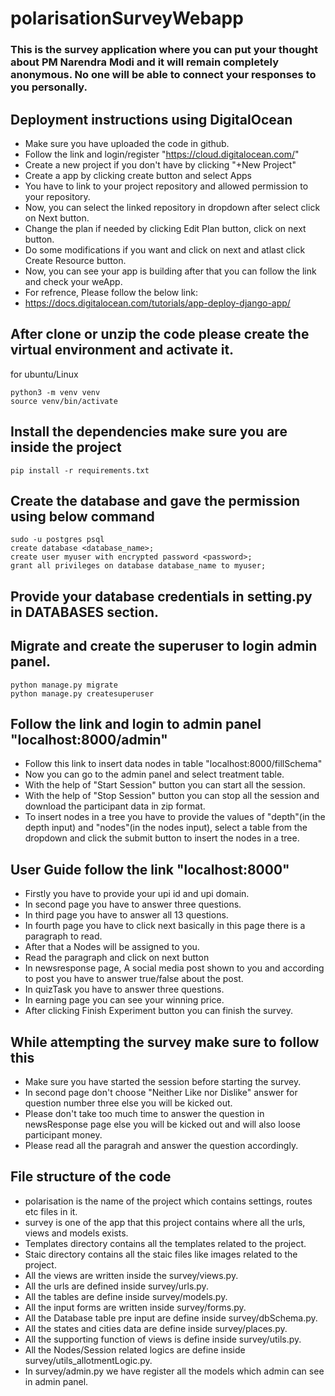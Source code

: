 # polarisationSurveyWebapp
### This is the survey application where you can put your thought about PM Narendra Modi and it will remain completely anonymous. No one will be able to connect your responses to you personally.

## Deployment instructions using DigitalOcean
* Make sure you have uploaded the code in github.
* Follow the link and login/register "https://cloud.digitalocean.com/"
* Create a new project if you don't have by clicking "+New Project"
* Create a app by clicking create button and select Apps
* You have to link to your project repository and allowed permission to your repository.
* Now, you can select the linked repository in dropdown after select click  on Next button.
* Change the plan if needed by clicking Edit Plan button, click on next button.
* Do some modifications if you want and click on next and atlast click Create Resource button.
* Now, you can see your app is building after that you can follow the link and check your weApp.
* For refrence, Please follow the below link:
* https://docs.digitalocean.com/tutorials/app-deploy-django-app/

## After clone or unzip the code please create the virtual environment and activate it.
for ubuntu/Linux
```
python3 -m venv venv
source venv/bin/activate
```

## Install the dependencies make sure you are inside the project
```
pip install -r requirements.txt
```

## Create the database and gave the permission using below command
```
sudo -u postgres psql
create database <database_name>;
create user myuser with encrypted password <password>;
grant all privileges on database database_name to myuser;
```
## Provide your database credentials in setting.py in DATABASES section.
## Migrate and create the superuser to login admin panel.
```
python manage.py migrate
python manage.py createsuperuser
```

## Follow the link and login to admin panel "localhost:8000/admin"
* Follow this link to insert data nodes in table "localhost:8000/fillSchema"
* Now you can go to the admin panel and select treatment table.
* With the help of "Start Session" button you can start all the session.
* With the help of "Stop Session" button you can stop all the session and download the participant data in zip format.
* To insert nodes in a tree you have to provide the values of "depth"(in the depth input) and "nodes"(in the nodes input), select a table from the dropdown and click the submit button to insert the nodes in a tree.

## User Guide follow the link "localhost:8000"
* Firstly you have to provide your upi id and upi domain.
* In second page you have to answer three questions.
* In third page you have to answer all 13 questions.
* In fourth page you have to click next basically in this page there is a paragraph to read.
* After that a Nodes will be assigned to you.
* Read the paragraph and click on next button
* In newsresponse page, A social media post shown to you and according to post you have to answer true/false about the post.
* In quizTask you have to answer three questions.
* In earning page you can see your winning price.
* After clicking Finish Experiment button you can finish the survey.

## While attempting the survey make sure to follow this
* Make sure you have started the session before starting the survey.
* In second page don't choose "Neither Like nor Dislike" answer for question number three else you will be kicked out.
* Please don't take too much time to answer the question in newsResponse page else you will be kicked out and will also loose participant money.
* Please read all the paragrah and answer the question accordingly. 


## File structure of the code
* polarisation is the name of the project which contains settings, routes etc files in it.
* survey is one of the app that this project contains where all the urls, views and models exists.
* Templates directory contains all the templates related to the project.
* Staic directory contains all the staic files like images related to the project.
* All the views are written inside the survey/views.py.
* All the urls are defined inside survey/urls.py.
* All the tables are define inside survey/models.py.
* All the input forms are written inside survey/forms.py.
* All the Database table pre input are define inside survey/dbSchema.py.
* All the states and cities data are define inside survey/places.py.
* All the supporting function of views is define inside survey/utils.py.
* All the Nodes/Session related logics are define inside survey/utils_allotmentLogic.py.
* In survey/admin.py we have register all the models which admin can see in admin panel.